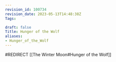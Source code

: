 ```yaml
---
revision_id: 100734
revision_date: 2023-05-13T14:48:38Z
Tags:

draft: false
Title: Hunger of the Wolf
aliases:
- Hunger_of_the_Wolf
---
```

#REDIRECT [[The Winter Moon#Hunger of the Wolf]]